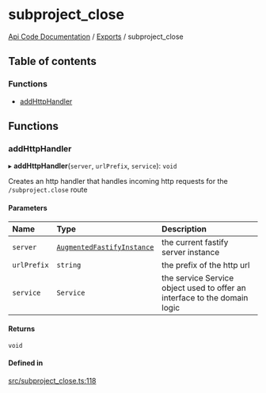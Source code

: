 # subproject\_close
 
[Api Code Documentation](../README.md) / [Exports](../modules.md) / subproject\_close

## Table of contents

### Functions

- [addHttpHandler](subproject_close.md#addhttphandler)

## Functions

### addHttpHandler

▸ **addHttpHandler**(`server`, `urlPrefix`, `service`): `void`

Creates an http handler that handles incoming http requests for the `/subproject.close` route

#### Parameters

| Name | Type | Description |
| :------ | :------ | :------ |
| `server` | [`AugmentedFastifyInstance`](../interfaces/types.AugmentedFastifyInstance.md) | the current fastify server instance |
| `urlPrefix` | `string` | the prefix of the http url |
| `service` | `Service` | the service Service object used to offer an interface to the domain logic |

#### Returns

`void`

#### Defined in

[src/subproject_close.ts:118](https://github.com/openkfw/TruBudget/blob/26ade46/api/src/subproject_close.ts#L118)
